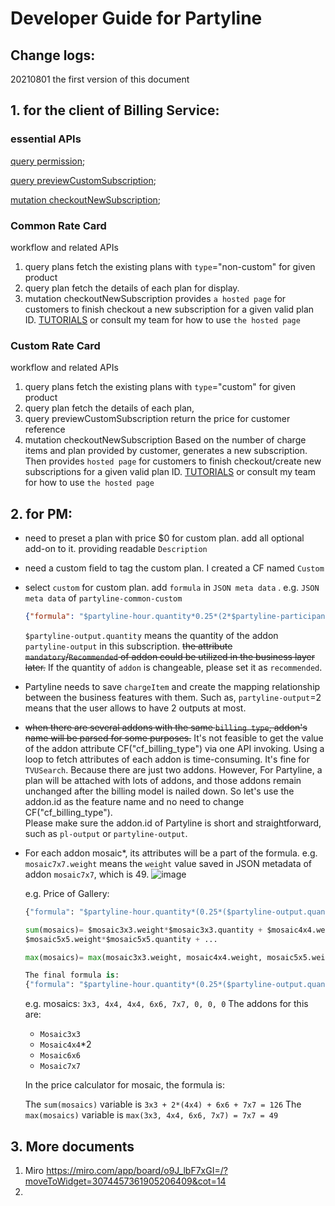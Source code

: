 # Developer Guide for Partyline

## Change logs:

20210801 the first version of this document



## 1. for the client of Billing Service:

### essential APIs

[query permission](https://justinchen00.github.io/page/billingservice/API%20definition.html#query-permission);

[query previewCustomSubscription](https://justinchen00.github.io/page/billingservice/API%20definition.html#query-previewcustomsubscription);

[mutation checkoutNewSubscription](https://justinchen00.github.io/page/billingservice/API%20definition.html#mutation-checkoutnewsubscription);


### Common Rate Card

workflow and related APIs

1. query plans
   fetch the existing plans with `type`="non-custom" for given product
2. query plan
   fetch the details of each plan for display.
3. mutation checkoutNewSubscription
   provides `a hosted page` for customers to finish checkout a new subscription for a given valid plan ID. 
   [TUTORIALS](https://www.chargebee.com/checkout-portal-docs/checkout-new-tutorial.html) or consult my team for how to use `the hosted page`

### Custom Rate Card

workflow and related APIs

1. query plans
    fetch the existing plans with `type`="custom" for given product
2. query plan
    fetch the details of each plan, 
3. query previewCustomSubscription
    return the price for customer reference
4. mutation checkoutNewSubscription
    Based on the number of charge items and plan provided by customer, generates a new subscription. Then provides `hosted page` for customers to finish checkout/create new subscriptions for a given valid plan ID. 
    [TUTORIALS](https://www.chargebee.com/checkout-portal-docs/checkout-new-tutorial.html) or consult my team for how to use `the hosted page`

## 2. for PM:

* need to  preset a plan with price $0 for custom plan.  add all optional add-on to it. providing readable `Description`

* need a custom field to tag the custom plan. I created a CF named  `Custom`

* select `custom` for custom plan.  add `formula` in `JSON meta data` . 
  e.g. 
  `JSON meta data`  of `partyline-common-custom`

  ```json
  {"formula": "$partyline-hour.quantity*0.25*(2*$partyline-participant.quantity*(1+225/100)+$partyline-output.quantity*(1+225/100))"}
  ```

   `$partyline-output.quantity`  means the quantity of the addon `partyline-output` in this subscription.
~~the attribute  `mandatory`/`Recommended` of addon could be utilized in the business layer later.~~  If the quantity of `addon` is changeable, please set it as `recommended`.   
  
* Partyline needs to save `chargeItem` and create the mapping relationship between the business features with them. 
  Such as,  `partyline-output`=2 means that the user allows to have 2 outputs at most.

* ~~when there are several addons with the same `billing type`, addon's name will be parsed for some purposes.~~ 
It's not feasible to get the value of the addon attribute CF("cf_billing_type") via one API invoking. Using a loop to fetch attributes of each addon is time-consuming. It's fine for `TVUSearch`. Because there are just two addons. However, For Partyline, a plan will be attached with lots of addons, and those addons remain unchanged after the billing model is nailed down. So let's use the addon.id as the feature name and no need to change CF("cf_billing_type").  
  Please make sure the addon.id of Partyline is short and straightforward, such as `pl-output` or `partyline-output`.
  
* For each addon mosaic*, its attributes will be a part of the formula.
  e.g.  `mosaic7x7.weight` means the `weight` value saved in JSON metadata of addon `mosaic7x7`, which is 49.
  ![image](https://user-images.githubusercontent.com/18137639/128147207-8e954061-79dc-4eb2-8fb8-cf599d3652ca.png)

  
  e.g. Price of Gallery:
  
  ```python
  {"formula": "$partyline-hour.quantity*(0.25*($partyline-output.quantity*(1+2.5) + $partyline-participant.quantity*(1+2.5) + sum(mosaics)*(1+2.5) + 0.085*max(mosaics)*(1+2.5)}"}
  
  sum(mosaics)= $mosaic3x3.weight*$mosaic3x3.quantity + $mosaic4x4.weight*$mosaic4x4.quantity + 
  $mosaic5x5.weight*$mosaic5x5.quantity + ...
  
  max(mosaics)= max(mosaic3x3.weight, mosaic4x4.weight, mosaic5x5.weight, ...)

  The final formula is:
  {"formula": "$partyline-hour.quantity*(0.25*($partyline-output.quantity*(1+2.5) + $partyline-participant.quantity*(1+2.5) + ($mosaic3x3.weight*$mosaic3x3.quantity + mosaic4x4.weight*$mosaic4x4.quantity + $mosaic5x5.weight*$mosaic5x5.quantity + ...)*(1+2.5) + 0.085*max(mosaic3x3.weight, mosaic4x4.weight, mosaic5x5.weight, ...)*(1+2.5)}"}
  ```

  e.g. 
  mosaics: `3x3, 4x4, 4x4, 6x6, 7x7, 0, 0, 0`
  The addons for this are:
  
   - `Mosaic3x3`
   - `Mosaic4x4`*2
   - `Mosaic6x6`
   - `Mosaic7x7`

  In the price calculator for mosaic, the formula is:
  
  The `sum(mosaics)` variable is `3x3 + 2*(4x4) + 6x6 + 7x7 = 126`
The `max(mosaics)` variable is `max(3x3, 4x4, 6x6, 7x7) = 7x7 = 49`

## 3. More documents

1. Miro
   https://miro.com/app/board/o9J_lbF7xGI=/?moveToWidget=3074457361905206409&cot=14
2. 

